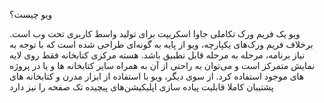 ویو چیست؟

ویو یک فریم ورک تکاملی جاوا اسکریپت برای تولید واسط کاربری تحت وب است. برخلاف فریم ورک‌های یکپارچه، ویو از پایه به گونه‌ای طراحی شده است که با توجه به نیاز برنامه، مرحله به مرحله قابل تطبیق باشد. هسته مرکزی کتابخانه فقط روی لایه نمایش متمرکز است و می‌توان به راحتی از آن به همراه سایر کتابخانه ها و یا در پروژه های موجود استفاده کرد. از سوی دیگر، ویو با استفاده از ابزار مدرن و کتابخانه های پشتیبان کاملا قابلیت پیاده سازی اپلیکیشن‌های پیچیده‌ تک صفحه را نیز دارد